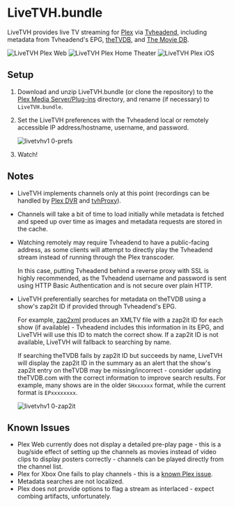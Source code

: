 # LiveTVH.bundle
LiveTVH provides live TV streaming for [Plex](https://plex.tv) via [Tvheadend](https://tvheadend.org), including metadata from Tvheadend's EPG, [theTVDB](https://thetvdb.com), and [The Movie DB](https://www.themoviedb.org).

![LiveTVH Plex Web](https://cloud.githubusercontent.com/assets/12835671/25902714/f4ac28cc-355f-11e7-8336-8f9cd46be8b2.jpg)
![LiveTVH Plex Home Theater](https://cloud.githubusercontent.com/assets/12835671/25904035/a2edebc0-3563-11e7-9d5a-2cbb51de3463.jpg)
![LiveTVH Plex iOS](https://cloud.githubusercontent.com/assets/12835671/25902711/f498499c-355f-11e7-943c-7be7572e9eaa.jpg)


## Setup
1. Download and unzip LiveTVH.bundle (or clone the repository) to the [Plex Media Server/Plug-ins](https://support.plex.tv/hc/en-us/articles/201106098-How-do-I-find-the-Plug-Ins-folder-) directory, and rename (if necessary) to `LiveTVH.bundle`.
2. Set the LiveTVH preferences with the Tvheadend local or remotely accessible IP address/hostname, username, and password.

   ![livetvhv1 0-prefs](https://cloud.githubusercontent.com/assets/12835671/25923369/cb6ee6fa-35a2-11e7-8ccf-6f827b9a5b85.jpg)
3. Watch!

## Notes
* LiveTVH implements channels only at this point (recordings can be handled by [Plex DVR](https://www.plex.tv/features/dvr) and [tvhProxy](https://github.com/jkaberg/tvhProxy)).

* Channels will take a bit of time to load initially while metadata is fetched and speed up over time as images and metadata requests are stored in the cache.

* Watching remotely may require Tvheadend to have a public-facing address, as some clients will attempt to directly play the Tvheadend stream instead of running through the Plex transcoder.
  
  In this case, putting Tvheadend behind a reverse proxy with SSL is highly recommended, as the Tvheadend username and password is sent using HTTP Basic Authentication and is not secure over plain HTTP.

* LiveTVH preferentially searches for metadata on theTVDB using a show's zap2it ID if provided through Tvheadend's EPG.
  
  For example, [zap2xml](http://zap2xml.awardspace.info) produces an XMLTV file with a zap2it ID for each show (if available) - Tvheadend includes this information in its EPG, and LiveTVH will use this ID to match the correct show. If a zap2it ID is not available, LiveTVH will fallback to searching by name.
  
  If searching theTVDB fails by zap2it ID but succeeds by name, LiveTVH will display the zap2it ID in the summary as an alert that the show's zap2it entry on theTVDB may be missing/incorrect - consider updating theTVDB.com with the correct information to improve search results.  For example, many shows are in the older `SHxxxxxx` format, while the current format is `EPxxxxxxxx`.
  
  ![livetvhv1 0-zap2it](https://cloud.githubusercontent.com/assets/12835671/25926319/2691c4c4-35b4-11e7-9433-e08f94614ef1.jpg)

## Known Issues
* Plex Web currently does not display a detailed pre-play page - this is a bug/side effect of setting up the channels as movies instead of video clips to display posters correctly - channels can be played directly from the channel list.
* Plex for Xbox One fails to play channels - this is a [known Plex issue](https://forums.plex.tv/discussion/173008/known-issues-in-1-8-0#latest).
* Metadata searches are not localized.
* Plex does not provide options to flag a stream as interlaced - expect combing artifacts, unfortunately.
